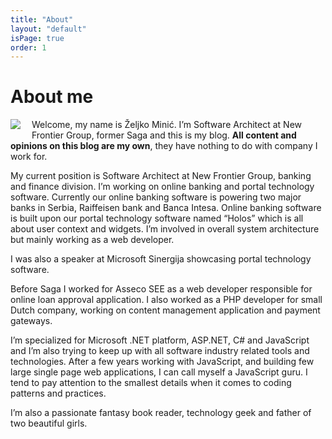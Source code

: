 ```yaml
---
title: "About"
layout: "default"
isPage: true
order: 1
---
```


# About me #

<img src="http://0.gravatar.com/avatar/9e18c9590df633f069a2f29fd6ae8912?s=150" align="left" style="padding: 0 15px 15px 0" />

Welcome, my name is Željko Minić. I’m Software Architect at New Frontier Group, former Saga and this is my blog. **All content and opinions on this blog are my own**, they have nothing to do with company I work for.

My current position is Software Architect at New Frontier Group, banking and finance division. I’m working on online banking and portal technology software. Currently our online banking software is powering two major banks in Serbia, Raiffeisen bank and Banca Intesa. Online banking software is built upon our portal technology software named “Holos” which is all about user context and widgets. I’m involved in overall system architecture but mainly working as  a web developer.

I was also a speaker at Microsoft Sinergija showcasing portal technology software.

Before Saga I worked for Asseco SEE as a web developer responsible for online loan approval application. I also worked as a PHP developer for small Dutch company, working on content management application and payment gateways.

I’m specialized for Microsoft .NET platform, ASP.NET, C# and JavaScript and I’m also trying to keep up with all software industry related tools and technologies. After a few years working with JavaScript, and building few large single page web applications, I can call myself a JavaScript guru. I tend to pay attention to the smallest details when it comes to coding patterns and practices.

I’m also a passionate fantasy book reader, technology geek and father of two beautiful girls.